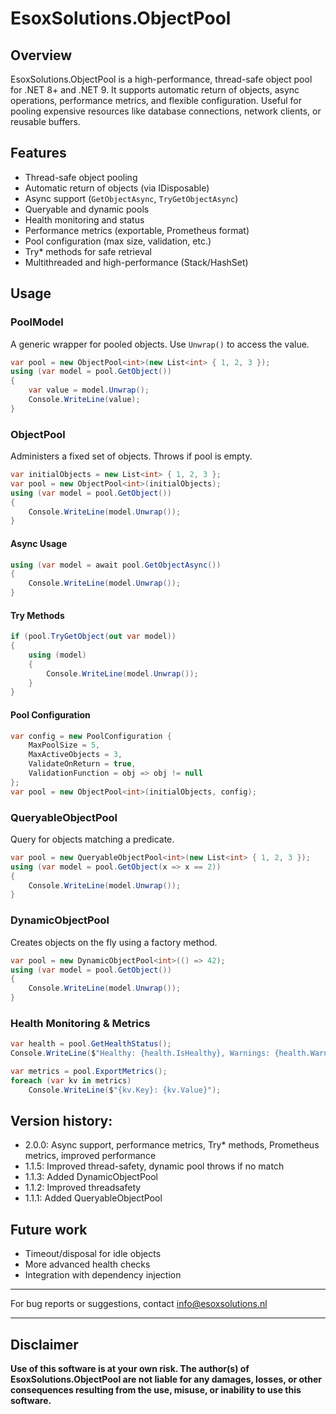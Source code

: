 # EsoxSolutions.ObjectPool

## Overview

EsoxSolutions.ObjectPool is a high-performance, thread-safe object pool for .NET 8+ and .NET 9. It supports automatic return of objects, async operations, performance metrics, and flexible configuration. Useful for pooling expensive resources like database connections, network clients, or reusable buffers.

## Features
    
- Thread-safe object pooling
- Automatic return of objects (via IDisposable)
- Async support (`GetObjectAsync`, `TryGetObjectAsync`)
- Queryable and dynamic pools
- Health monitoring and status
- Performance metrics (exportable, Prometheus format)
- Pool configuration (max size, validation, etc.)
- Try* methods for safe retrieval
- Multithreaded and high-performance (Stack/HashSet)

## Usage

### PoolModel
A generic wrapper for pooled objects. Use `Unwrap()` to access the value.

```csharp
var pool = new ObjectPool<int>(new List<int> { 1, 2, 3 });
using (var model = pool.GetObject())
{
    var value = model.Unwrap();
    Console.WriteLine(value);
}
```

### ObjectPool
Administers a fixed set of objects. Throws if pool is empty.

```csharp
var initialObjects = new List<int> { 1, 2, 3 };
var pool = new ObjectPool<int>(initialObjects);
using (var model = pool.GetObject())
{
    Console.WriteLine(model.Unwrap());
}
```

#### Async Usage
```csharp
using (var model = await pool.GetObjectAsync())
{
    Console.WriteLine(model.Unwrap());
}
```

#### Try Methods
```csharp
if (pool.TryGetObject(out var model))
{
    using (model)
    {
        Console.WriteLine(model.Unwrap());
    }
}
```

#### Pool Configuration
```csharp
var config = new PoolConfiguration {
    MaxPoolSize = 5,
    MaxActiveObjects = 3,
    ValidateOnReturn = true,
    ValidationFunction = obj => obj != null
};
var pool = new ObjectPool<int>(initialObjects, config);
```

### QueryableObjectPool
Query for objects matching a predicate.

```csharp
var pool = new QueryableObjectPool<int>(new List<int> { 1, 2, 3 });
using (var model = pool.GetObject(x => x == 2))
{
    Console.WriteLine(model.Unwrap());
}
```

### DynamicObjectPool
Creates objects on the fly using a factory method.

```csharp
var pool = new DynamicObjectPool<int>(() => 42);
using (var model = pool.GetObject())
{
    Console.WriteLine(model.Unwrap());
}
```

### Health Monitoring & Metrics

```csharp
var health = pool.GetHealthStatus();
Console.WriteLine($"Healthy: {health.IsHealthy}, Warnings: {health.WarningCount}");

var metrics = pool.ExportMetrics();
foreach (var kv in metrics)
    Console.WriteLine($"{kv.Key}: {kv.Value}");


```

## Version history:
* 2.0.0: Async support, performance metrics, Try* methods, Prometheus metrics, improved performance
* 1.1.5: Improved thread-safety, dynamic pool throws if no match
* 1.1.3: Added DynamicObjectPool
* 1.1.2: Improved threadsafety
* 1.1.1: Added QueryableObjectPool

## Future work
- Timeout/disposal for idle objects
- More advanced health checks
- Integration with dependency injection

---
For bug reports or suggestions, contact [info@esoxsolutions.nl](info@esoxsolutions.nl)

---

## Disclaimer

**Use of this software is at your own risk. The author(s) of EsoxSolutions.ObjectPool are not liable for any damages, losses, or other consequences resulting from the use, misuse, or inability to use this software.**

